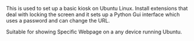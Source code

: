 
This is used to set up a basic kiosk on Ubuntu Linux. Install extensions that deal with locking the screen and it sets up a Python Gui interface which uses a password and can change the URL. 
 
Suitable for showing Specific Webpage on a any device running Ubuntu. 
